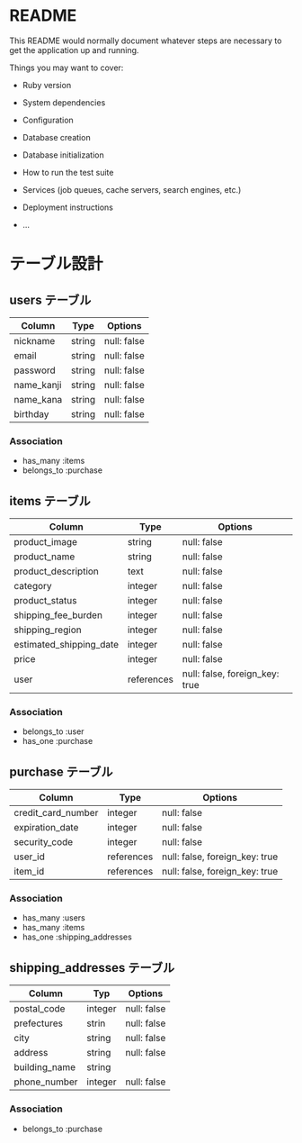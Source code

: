 # README

This README would normally document whatever steps are necessary to get the
application up and running.

Things you may want to cover:

* Ruby version

* System dependencies

* Configuration

* Database creation

* Database initialization

* How to run the test suite

* Services (job queues, cache servers, search engines, etc.)

* Deployment instructions

* ...

# テーブル設計

## users テーブル

| Column     | Type   | Options     |
| -----------| ------ | ----------- |
| nickname   | string | null: false |
| email      | string | null: false |
| password   | string | null: false |
| name_kanji | string | null: false |
| name_kana  | string | null: false |
| birthday   | string | null: false |

### Association

- has_many :items
- belongs_to :purchase

## items テーブル

| Column                  | Type       | Options                        |  
| ----------------------- | -----------| ------------------------------ |
| product_image           | string     | null: false                    |
| product_name            | string     | null: false                    |
| product_description     | text       | null: false                    |
| category                | integer    | null: false                    |
| product_status          | integer    | null: false                    |
| shipping_fee_burden     | integer    | null: false                    |
| shipping_region         | integer    | null: false                    |
| estimated_shipping_date | integer    | null: false                    |
| price                   | integer    | null: false                    |
| user                    | references | null: false, foreign_key: true |

### Association

- belongs_to :user
- has_one :purchase

## purchase テーブル

| Column             | Type       | Options                        |
| ------------------ | ---------- | ------------------------------ |
| credit_card_number | integer    | null: false                    |
| expiration_date    | integer    | null: false                    |
| security_code      | integer    | null: false                    |
| user_id            | references | null: false, foreign_key: true |
| item_id            | references | null: false, foreign_key: true |

### Association

- has_many :users
- has_many :items
- has_one :shipping_addresses

## shipping_addresses テーブル

| Column        | Typ     | Options     |
| ------------- | ------- | ----------- |
| postal_code   | integer | null: false |
| prefectures   | strin   | null: false |
| city          | string  | null: false |
| address       | string  | null: false |
| building_name | string  |             |
| phone_number  | integer | null: false |

### Association

- belongs_to :purchase